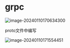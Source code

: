 # grpc

![image-20240110170634300](https://my-figures.oss-cn-beijing.aliyuncs.com/Figures/image-20240110170634300.png)

proto文件中编写

![image-20240110171554451](https://my-figures.oss-cn-beijing.aliyuncs.com/Figures/image-20240110171554451.png)







